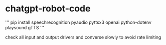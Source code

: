 # chatgpt-robot-code

'''
pip install speechrecognition pyaudio pyttsx3 openai python-dotenv playsound gTTS
'''

check all input and output drivers and converse slowly to avoid rate limiting
